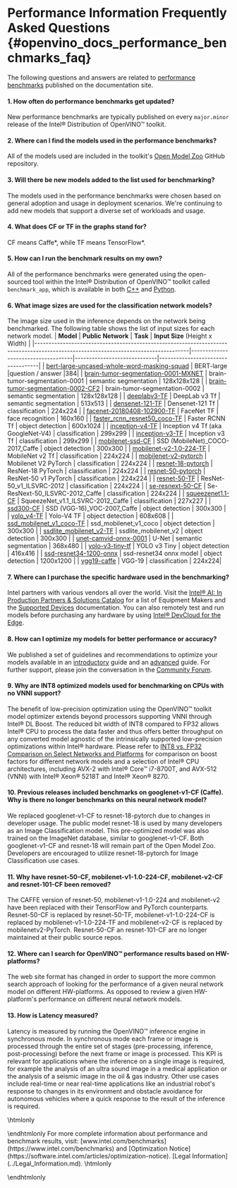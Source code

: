 # Performance Information Frequently Asked Questions {#openvino_docs_performance_benchmarks_faq}

The following questions and answers are related to [performance benchmarks](./performance_benchmarks.md) published on the documentation site.

#### 1. How often do performance benchmarks get updated?
New performance benchmarks are typically published on every `major.minor` release of the Intel® Distribution of OpenVINO™ toolkit.

#### 2. Where can I find the models used in the performance benchmarks?
All of the models used are included in the toolkit's [Open Model Zoo](https://github.com/opencv/open_model_zoo) GitHub repository. 

#### 3. Will there be new models added to the list used for benchmarking?
The models used in the performance benchmarks were chosen based on general adoption and usage in deployment scenarios. We're continuing to add new models that support a diverse set of workloads and usage.

#### 4. What does CF or TF in the graphs stand for?
CF means Caffe*, while TF means TensorFlow*.

#### 5. How can I run the benchmark results on my own?
All of the performance benchmarks were generated using the open-sourced tool within the Intel® Distribution of OpenVINO™ toolkit called `benchmark_app`, which is available in both [C++](../../inference-engine/samples/benchmark_app/README.md) and [Python](../../inference-engine/tools/benchmark_tool/README.md). 

#### 6. What image sizes are used for the classification network models?
The image size used in the inference depends on the network being benchmarked. The following table shows the list of input sizes for each network model.
|   **Model**																														 |   **Public Network**               |     **Task**                | **Input Size** (Height x Width)   |
|------------------------------------------------------------------------------------------------------------------------------------|------------------------------------|-----------------------------|-----------------------------------|
| [bert-large-uncased-whole-word-masking-squad](https://github.com/opencv/open_model_zoo/tree/develop/models/intel/bert-large-uncased-whole-word-masking-squad-int8-0001) | BERT-large	|question / answer	|384|
| [brain-tumor-segmentation-0001-MXNET](https://github.com/opencv/open_model_zoo/tree/master/models/public/brain-tumor-segmentation-0001) | brain-tumor-segmentation-0001 | semantic segmentation       | 128x128x128 |
| [brain-tumor-segmentation-0002-CF2](https://github.com/opencv/open_model_zoo/tree/master/models/public/brain-tumor-segmentation-0002)   | brain-tumor-segmentation-0002 | semantic segmentation       | 128x128x128 |
| [deeplabv3-TF](https://github.com/opencv/open_model_zoo/tree/master/models/public/deeplabv3)                                    |	DeepLab v3 Tf	                      | semantic segmentation	    | 513x513                          |
| [densenet-121-TF](https://github.com/openvinotoolkit/open_model_zoo/tree/master/models/public/densenet-121-tf)                  | Densenet-121 Tf	                      | classification	            | 224x224                 |
| [facenet-20180408-102900-TF](https://github.com/opencv/open_model_zoo/tree/master/models/public/facenet-20180408-102900)        | FaceNet TF                            | face recognition            | 160x160                        |
| [faster_rcnn_resnet50_coco-TF](https://github.com/opencv/open_model_zoo/tree/master/models/public/faster_rcnn_resnet50_coco)    | Faster RCNN Tf                        | object detection            | 600x1024					     |
| [inception-v4-TF](https://github.com/openvinotoolkit/open_model_zoo/tree/develop/models/public/googlenet-v4-tf)				  | Inception v4 Tf (aka GoogleNet-V4)    | classification              | 299x299				  |
| [inception-v3-TF](https://github.com/opencv/open_model_zoo/tree/master/models/public/googlenet-v3)							  | Inception v3 Tf                       | classification              | 299x299				  |
| [mobilenet-ssd-CF](https://github.com/opencv/open_model_zoo/tree/master/models/public/mobilenet-ssd)						      | SSD (MobileNet)_COCO-2017_Caffe       | object detection            | 300x300						 |
| [mobilenet-v2-1.0-224-TF](https://github.com/opencv/open_model_zoo/tree/master/models/public/mobilenet-v2-1.0-224)			  | MobileNet v2 Tf                       | classification              | 224x224						 |
| [mobilenet-v2-pytorch](https://github.com/openvinotoolkit/open_model_zoo/tree/master/models/public/mobilenet-v2-pytorch )		  | Mobilenet V2 PyTorch                  | classification              | 224x224					     |
| [resnet-18-pytorch](https://github.com/opencv/open_model_zoo/tree/master/models/public/resnet-18-pytorch)		  			      | ResNet-18 PyTorch                     | classification              | 224x224						 |
| [resnet-50-pytorch](https://github.com/openvinotoolkit/open_model_zoo/tree/master/models/public/resnet-50-pytorch)              | ResNet-50 v1 PyTorch                  | classification              | 224x224                        |
| [resnet-50-TF](https://github.com/opencv/open_model_zoo/tree/master/models/public/resnet-50-tf)								  | ResNet-50_v1_ILSVRC-2012              | classification              | 224x224						 |
| [se-resnext-50-CF](https://github.com/opencv/open_model_zoo/tree/master/models/public/se-resnext-50)						      | Se-ResNext-50_ILSVRC-2012_Caffe       | classification              | 224x224						 |
| [squeezenet1.1-CF](https://github.com/opencv/open_model_zoo/tree/master/models/public/squeezenet1.1)						      | SqueezeNet_v1.1_ILSVRC-2012_Caffe     | classification              | 227x227						 |
| [ssd300-CF](https://github.com/opencv/open_model_zoo/tree/master/models/public/ssd300)										  | SSD (VGG-16)_VOC-2007_Caffe           | object detection            | 300x300						 |
| [yolo_v4-TF](https://github.com/openvinotoolkit/open_model_zoo/tree/master/models/public/yolo-v4-tf)                            | Yolo-V4 TF                            |	object detection	        | 608x608                        |
| [ssd_mobilenet_v1_coco-TF](https://github.com/openvinotoolkit/open_model_zoo/tree/master/models/public/ssd_mobilenet_v1_coco)   | ssd_mobilenet_v1_coco                 | object detection            | 300x300                        |
| [ssdlite_mobilenet_v2-TF](https://github.com/openvinotoolkit/open_model_zoo/tree/master/models/public/ssdlite_mobilenet_v2)     | ssdlite_mobilenet_v2                  | object detection            | 300x300                        |
| [unet-camvid-onnx-0001](https://github.com/openvinotoolkit/open_model_zoo/blob/master/models/intel/unet-camvid-onnx-0001/description/unet-camvid-onnx-0001.md) | U-Net  | semantic segmentation       | 368x480                        |
| [yolo-v3-tiny-tf](https://github.com/openvinotoolkit/open_model_zoo/tree/develop/models/public/yolo-v3-tiny-tf)                 | YOLO v3 Tiny                          | object detection            | 416x416 |
| [ssd-resnet34-1200-onnx](https://github.com/openvinotoolkit/open_model_zoo/tree/develop/models/public/ssd-resnet34-1200-onnx)   | ssd-resnet34 onnx model               | object detection            | 1200x1200 |
| [vgg19-caffe](https://github.com/openvinotoolkit/open_model_zoo/tree/master/models/public/vgg19-caffe2)                         | VGG-19                                | classification              | 224x224|
 
#### 7. Where can I purchase the specific hardware used in the benchmarking?
Intel partners with various vendors all over the world. Visit the [Intel® AI: In Production Partners & Solutions Catalog](https://www.intel.com/content/www/us/en/internet-of-things/ai-in-production/partners-solutions-catalog.html) for a list of Equipment Makers and the [Supported Devices](../IE_DG/supported_plugins/Supported_Devices.md) documentation. You can also remotely test and run models before purchasing any hardware by using [Intel® DevCloud for the Edge](http://devcloud.intel.com/edge/).

#### 8. How can I optimize my models for better performance or accuracy?
We published a set of guidelines and recommendations to optimize your models available in an [introductory](../IE_DG/Intro_to_Performance.md) guide and an [advanced](../optimization_guide/dldt_optimization_guide.md) guide. For further support, please join the conversation in the [Community Forum](https://software.intel.com/en-us/forums/intel-distribution-of-openvino-toolkit).

#### 9. Why are INT8 optimized models used for benchmarking on CPUs with no VNNI support?
The benefit of low-precision optimization using the OpenVINO™ toolkit model optimizer extends beyond processors supporting VNNI through Intel® DL Boost. The reduced bit width of INT8 compared to FP32 allows Intel® CPU to process the data faster and thus offers better throughput on any converted model agnostic of the intrinsically supported low-precision optimizations within Intel® hardware. Please refer to [INT8 vs. FP32 Comparison on Select Networks and Platforms](performance_int8_vs_fp32.md) for comparison on boost factors for different network models and a selection of Intel® CPU architectures, including AVX-2 with Intel® Core™ i7-8700T, and AVX-512 (VNNI) with Intel® Xeon® 5218T and Intel® Xeon® 8270.

#### 10. Previous releases included benchmarks on googlenet-v1-CF (Caffe). Why is there no longer benchmarks on this neural network model?
We replaced googlenet-v1-CF to resnet-18-pytorch due to changes in developer usage. The public model resnet-18 is used by many developers as an Image Classification model. This pre-optimized model was also trained on the ImageNet database, similar to googlenet-v1-CF. Both googlenet-v1-CF and resnet-18 will remain part of the Open Model Zoo. Developers are encouraged to utilize resnet-18-pytorch for Image Classification use cases.

#### 11. Why have resnet-50-CF, mobilenet-v1-1.0-224-CF, mobilenet-v2-CF and resnet-101-CF been removed?
The CAFFE version of resnet-50, mobilenet-v1-1.0-224 and mobilenet-v2 have been replaced with their TensorFlow and PyTorch counterparts. Resnet-50-CF is replaced by resnet-50-TF, mobilenet-v1-1.0-224-CF is replaced by mobilenet-v1-1.0-224-TF and mobilenet-v2-CF is replaced by mobilenetv2-PyTorch. Resnet-50-CF an resnet-101-CF are no longer maintained at their public source repos.

#### 12. Where can I search for OpenVINO™ performance results based on HW-platforms?
The web site format has changed in order to support the more common search approach of looking for the performance of a given neural network model on different HW-platforms. As opposed to review a given HW-platform's performance on different neural network models.

#### 13. How is Latency measured?
Latency is measured by running the OpenVINO™ inference engine in synchronous mode. In synchronous mode each frame or image is processed through the entire set of stages (pre-processing, inference, post-processing) before the next frame or image is processed. This KPI is relevant for applications where the inference on a single image is required, for example the analysis of an ultra sound image in a medical application or the analysis of a seismic image in the oil & gas industry. Other use cases include real-time or near real-time applications like an industrial robot's response to changes in its environment and obstacle avoidance for autonomous vehicles where a quick response to the result of the inference is required.

\htmlonly
<style>
    .footer {
        display: none;
    }
</style>
<div class="opt-notice-wrapper">
<p class="opt-notice">
\endhtmlonly
For more complete information about performance and benchmark results, visit: [www.intel.com/benchmarks](https://www.intel.com/benchmarks) and [Optimization Notice](https://software.intel.com/articles/optimization-notice). [Legal Information](../Legal_Information.md).
\htmlonly
</p>
</div>
\endhtmlonly
